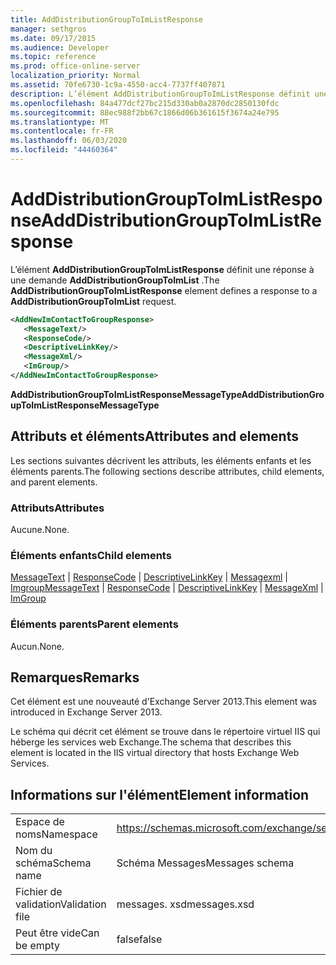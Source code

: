 ```yaml
---
title: AddDistributionGroupToImListResponse
manager: sethgros
ms.date: 09/17/2015
ms.audience: Developer
ms.topic: reference
ms.prod: office-online-server
localization_priority: Normal
ms.assetid: 70fe6730-1c9a-4550-acc4-7737ff407871
description: L’élément AddDistributionGroupToImListResponse définit une réponse à une demande AddDistributionGroupToImList.
ms.openlocfilehash: 84a477dcf27bc215d330ab0a2870dc2850130fdc
ms.sourcegitcommit: 88ec988f2bb67c1866d06b361615f3674a24e795
ms.translationtype: MT
ms.contentlocale: fr-FR
ms.lasthandoff: 06/03/2020
ms.locfileid: "44460364"
---
```

# <a name="adddistributiongrouptoimlistresponse"></a><span data-ttu-id="2e50d-103">AddDistributionGroupToImListResponse</span><span class="sxs-lookup"><span data-stu-id="2e50d-103">AddDistributionGroupToImListResponse</span></span>

<span data-ttu-id="2e50d-104">L’élément **AddDistributionGroupToImListResponse** définit une réponse à une demande **AddDistributionGroupToImList** .</span><span class="sxs-lookup"><span data-stu-id="2e50d-104">The **AddDistributionGroupToImListResponse** element defines a response to a **AddDistributionGroupToImList** request.</span></span> 
  
```XML
<AddNewImContactToGroupResponse>
   <MessageText/>
   <ResponseCode/>
   <DescriptiveLinkKey/>
   <MessageXml/>
   <ImGroup/>
</AddNewImContactToGroupResponse>
```

 <span data-ttu-id="2e50d-105">**AddDistributionGroupToImListResponseMessageType**</span><span class="sxs-lookup"><span data-stu-id="2e50d-105">**AddDistributionGroupToImListResponseMessageType**</span></span>
## <a name="attributes-and-elements"></a><span data-ttu-id="2e50d-106">Attributs et éléments</span><span class="sxs-lookup"><span data-stu-id="2e50d-106">Attributes and elements</span></span>

<span data-ttu-id="2e50d-107">Les sections suivantes décrivent les attributs, les éléments enfants et les éléments parents.</span><span class="sxs-lookup"><span data-stu-id="2e50d-107">The following sections describe attributes, child elements, and parent elements.</span></span>
  
### <a name="attributes"></a><span data-ttu-id="2e50d-108">Attributs</span><span class="sxs-lookup"><span data-stu-id="2e50d-108">Attributes</span></span>

<span data-ttu-id="2e50d-109">Aucune.</span><span class="sxs-lookup"><span data-stu-id="2e50d-109">None.</span></span>
  
### <a name="child-elements"></a><span data-ttu-id="2e50d-110">Éléments enfants</span><span class="sxs-lookup"><span data-stu-id="2e50d-110">Child elements</span></span>

<span data-ttu-id="2e50d-111">[MessageText](messagetext.md)  |  [ResponseCode](responsecode.md)  |  [DescriptiveLinkKey](descriptivelinkkey.md)  |  [Messagexml](messagexml.md)  |  [Imgroup](imgroup.md)</span><span class="sxs-lookup"><span data-stu-id="2e50d-111">[MessageText](messagetext.md) | [ResponseCode](responsecode.md) | [DescriptiveLinkKey](descriptivelinkkey.md) | [MessageXml](messagexml.md) | [ImGroup](imgroup.md)</span></span>
  
### <a name="parent-elements"></a><span data-ttu-id="2e50d-112">Éléments parents</span><span class="sxs-lookup"><span data-stu-id="2e50d-112">Parent elements</span></span>

<span data-ttu-id="2e50d-113">Aucun.</span><span class="sxs-lookup"><span data-stu-id="2e50d-113">None.</span></span>
  
## <a name="remarks"></a><span data-ttu-id="2e50d-114">Remarques</span><span class="sxs-lookup"><span data-stu-id="2e50d-114">Remarks</span></span>

<span data-ttu-id="2e50d-115">Cet élément est une nouveauté d'Exchange Server 2013.</span><span class="sxs-lookup"><span data-stu-id="2e50d-115">This element was introduced in Exchange Server 2013.</span></span>
  
<span data-ttu-id="2e50d-116">Le schéma qui décrit cet élément se trouve dans le répertoire virtuel IIS qui héberge les services web Exchange.</span><span class="sxs-lookup"><span data-stu-id="2e50d-116">The schema that describes this element is located in the IIS virtual directory that hosts Exchange Web Services.</span></span>
  
## <a name="element-information"></a><span data-ttu-id="2e50d-117">Informations sur l'élément</span><span class="sxs-lookup"><span data-stu-id="2e50d-117">Element information</span></span>

|||
|:-----|:-----|
|<span data-ttu-id="2e50d-118">Espace de noms</span><span class="sxs-lookup"><span data-stu-id="2e50d-118">Namespace</span></span>  <br/> |https://schemas.microsoft.com/exchange/services/2006/messages  <br/> |
|<span data-ttu-id="2e50d-119">Nom du schéma</span><span class="sxs-lookup"><span data-stu-id="2e50d-119">Schema name</span></span>  <br/> |<span data-ttu-id="2e50d-120">Schéma Messages</span><span class="sxs-lookup"><span data-stu-id="2e50d-120">Messages schema</span></span>  <br/> |
|<span data-ttu-id="2e50d-121">Fichier de validation</span><span class="sxs-lookup"><span data-stu-id="2e50d-121">Validation file</span></span>  <br/> |<span data-ttu-id="2e50d-122">messages. xsd</span><span class="sxs-lookup"><span data-stu-id="2e50d-122">messages.xsd</span></span>  <br/> |
|<span data-ttu-id="2e50d-123">Peut être vide</span><span class="sxs-lookup"><span data-stu-id="2e50d-123">Can be empty</span></span>  <br/> |<span data-ttu-id="2e50d-124">false</span><span class="sxs-lookup"><span data-stu-id="2e50d-124">false</span></span>  <br/> |
   

